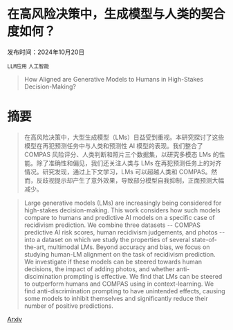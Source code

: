 # 在高风险决策中，生成模型与人类的契合度如何？

发布时间：2024年10月20日

`LLM应用` `人工智能`

> How Aligned are Generative Models to Humans in High-Stakes Decision-Making?

# 摘要

> 在高风险决策中，大型生成模型（LMs）日益受到重视。本研究探讨了这些模型在再犯预测任务中与人类和预测性 AI 模型的表现。我们整合了 COMPAS 风险评分、人类判断和照片三个数据集，以研究多模态 LMs 的性能。除了准确性和偏见，我们还关注人类与 LMs 在再犯预测任务上的对齐情况。研究发现，通过上下文学习，LMs 可以超越人类和 COMPAS。然而，反歧视提示却产生了意外效果，导致部分模型自我抑制，正面预测大幅减少。

> Large generative models (LMs) are increasingly being considered for high-stakes decision-making. This work considers how such models compare to humans and predictive AI models on a specific case of recidivism prediction. We combine three datasets -- COMPAS predictive AI risk scores, human recidivism judgements, and photos -- into a dataset on which we study the properties of several state-of-the-art, multimodal LMs. Beyond accuracy and bias, we focus on studying human-LM alignment on the task of recidivism prediction. We investigate if these models can be steered towards human decisions, the impact of adding photos, and whether anti-discimination prompting is effective. We find that LMs can be steered to outperform humans and COMPAS using in context-learning. We find anti-discrimination prompting to have unintended effects, causing some models to inhibit themselves and significantly reduce their number of positive predictions.

[Arxiv](https://arxiv.org/abs/2410.15471)